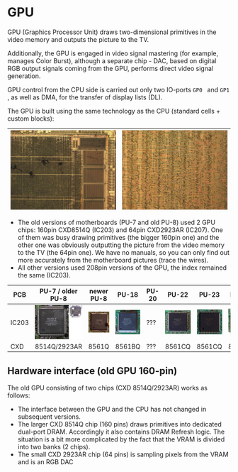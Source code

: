 # GPU

GPU (Graphics Processor Unit) draws two-dimensional primitives in the video memory and outputs the picture to the TV.

Additionally, the GPU is engaged in video signal mastering (for example, manages Color Burst), although a separate chip - DAC, based on digital RGB output signals coming from the GPU, performs direct video signal generation.

GPU control from the CPU side is carried out only two IO-ports `GP0 ` and `GP1 `, as well as DMA, for the transfer of display lists (DL).

The GPU is built using the same technology as the CPU (standard cells + custom blocks):

|![GPU_chip_lowres](/wiki/imgstore/GPU_chip_lowres.jpg)|![GPU_standard_cells](/wiki/imgstore/GPU_standard_cells.jpg)|
|---|---|

- The old versions of motherboards (PU-7 and old PU-8) used 2 GPU chips: 160pin CXD8514Q (IC203) and 64pin CXD2923AR (IC207). One of them was busy drawing primitives (the bigger 160pin one) and the other one was obviously outputting the picture from the video memory to the TV (the 64pin one). We have no manuals, so you can only find out more accurately from the motherboard pictures (trace the wires).
- All other versions used 208pin versions of the GPU, the index remained the same (IC203).

|PCB|PU-7 / older PU-8|newer PU-8|PU-18|PU-20|PU-22|PU-23|PM-41|PM-41(2)|
|---|---|---|---|---|---|---|---|---|
|IC203|![PU7_gpu_package](/wiki/imgstore/PU7_gpu_package.jpg)|![NewPU8_gpu_package](/wiki/imgstore/NewPU8_gpu_package.jpg)|![PU18_gpu_package](/wiki/imgstore/PU18_gpu_package.jpg)|???|![PU22_gpu_package](/wiki/imgstore/PU22_gpu_package.jpg)|![PU23_gpu_package](/wiki/imgstore/PU23_gpu_package.jpg)|![PM41_gpu_package](/wiki/imgstore/PM41_gpu_package.jpg)|![PM412_gpu_package](/wiki/imgstore/PM412_gpu_package.jpg)|
|CXD|8514Q/2923AR|8561Q|8561BQ|???|8561CQ|8561CQ|8561CQ|???|

## Hardware interface (old GPU 160-pin)

The old GPU consisting of two chips (CXD 8514Q/2923AR) works as follows:

- The interface between the GPU and the CPU has not changed in subsequent versions.
- The larger CXD 8514Q chip (160 pins) draws primitives into dedicated dual-port DRAM. Accordingly it also contains DRAM Refresh logic. The situation is a bit more complicated by the fact that the VRAM is divided into two banks (2 chips).
- The small CXD 2923AR chip (64 pins) is sampling pixels from the VRAM and is an RGB DAC
